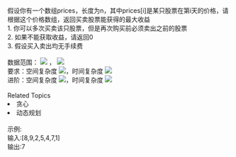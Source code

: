 <div>  假设你有一个数组prices，长度为n，其中prices[i]是某只股票在第i天的价格，请根据这个价格数组，返回买卖股票能获得的最大收益 </div> <div>  1. 你可以多次买卖该只股票，但是再次购买前必须卖出之前的股票 </div> <div>  2. 如果不能获取收益，请返回0 </div> <div>  3. 假设买入卖出均无手续费 </div> <div>  <br> </div> <div>  数据范围： <img src="https://www.nowcoder.com/equation?tex=1%20%5Cle%20n%20%5Cle%201%20%5Ctimes%2010%5E5"> ， <img src="https://www.nowcoder.com/equation?tex=1%20%5Cle%20prices%5Bi%5D%20%5Cle%2010%5E4">  </div> <div>  <span>要求：空间复杂度 </span><img src="https://www.nowcoder.com/equation?tex=O(n)"><span>，时间复杂度 </span><img src="https://www.nowcoder.com/equation?tex=O(n)"><br> </div> <div>  进阶：空间复杂度 <img src="https://www.nowcoder.com/equation?tex=O(1)">，时间复杂度 <img src="https://www.nowcoder.com/equation?tex=O(n)">  </div><div><br></div><div><div>Related Topics</div><div><li>贪心</li><li>动态规划</li></div></div><br>示例:<br>输入:[8,9,2,5,4,7,1]<br>输出:7<br>